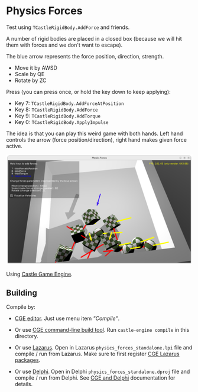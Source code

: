 # Physics Forces

Test using `TCastleRigidBody.AddForce` and friends.

A number of rigid bodies are placed in a closed box (because we will hit them with forces and we don't want to escape).

The blue arrow represents the force position, direction, strength.

- Move it by AWSD
- Scale by QE
- Rotate by ZC

Press (you can press once, or hold the key down to keep applying):

- Key 7: `TCastleRigidBody.AddForceAtPosition`
- Key 8: `TCastleRigidBody.AddForce`
- Key 9: `TCastleRigidBody.AddTorque`
- Key 0: `TCastleRigidBody.ApplyImpulse`

The idea is that you can play this weird game with both hands. Left hand controls the arrow (force position/direction), right hand makes given force active.

![Screenshot](screenshot.png)

Using [Castle Game Engine](https://castle-engine.io/).

## Building

Compile by:

- [CGE editor](https://castle-engine.io/manual_editor.php). Just use menu item _"Compile"_.

- Or use [CGE command-line build tool](https://castle-engine.io/build_tool). Run `castle-engine compile` in this directory.

- Or use [Lazarus](https://www.lazarus-ide.org/). Open in Lazarus `physics_forces_standalone.lpi` file and compile / run from Lazarus. Make sure to first register [CGE Lazarus packages](https://castle-engine.io/lazarus).

- Or use [Delphi](https://www.embarcadero.com/products/Delphi). Open in Delphi `physics_forces_standalone.dproj` file and compile / run from Delphi. See [CGE and Delphi](https://castle-engine.io/delphi) documentation for details.
